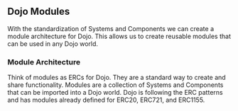## Dojo Modules

With the standardization of Systems and Components we can create a module architecture for Dojo. This allows us to create reusable modules that can be used in any Dojo world.

### Module Architecture

Think of modules as ERCs for Dojo. They are a standard way to create and share functionality. Modules are a collection of Systems and Components that can be imported into a Dojo world. Dojo is following the ERC patterns and has modules already defined for ERC20, ERC721, and ERC1155.
